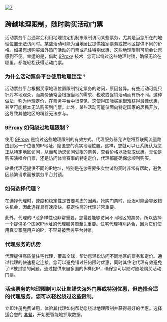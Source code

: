<a href='https://postimages.org/' target='_blank'><img src='https://i.postimg.cc/25pqjhM8/7.jpg' border='0' alt='7'/></a>
## 跨越地理限制，随时购买活动门票

活动票务平台通常会利用地理锁定机制来限制访问某些票务，尤其是当您所在的地理位置无法访问时。某些活动可能为当地居民提供独家票务或按地区提供不同的价格。如果您想购买海外热门活动的门票或抓住特别优惠，这些地理限制可能会让您感到不便。幸运的是，借助 [9Proxy](https://9proxy.com/?utm_source=Web2.0&utm_medium=Github&utm_id=chloe321) 技术，您可以绕过这些地理封锁，确保无论在哪里，都能轻松获得活动门票。

### 为什么活动票务平台使用地理锁定？
活动票务平台根据买家地理位置限制特定票务的访问，原因各异。有些活动可能只针对本地观众，而票价通常会根据当地的需求、税收或促销活动而有所不同。这种做法，称为地理定价，在票务平台中很常见，这使得国际买家很难获得最佳优惠，甚至可能根本无法购买到门票。此外，某些活动可能仅面向特定国家的居民开放，这导致其他地区的粉丝无法参与。

### [9Proxy](https://9proxy.com/?utm_source=Web2.0&utm_medium=Github&utm_id=chloe321) 如何绕过地理限制？
使用 [9Proxy](https://9proxy.com/?utm_source=Web2.0&utm_medium=Github&utm_id=chloe321) 是绕过这些地理限制的有效方式。代理服务器允许您将互联网流量路由到另一个位置的IP地址，隐匿您的真实地理位置。这样，您就可以让系统认为您正从特定地区访问，从而帮助您访问受限的票务、查看价格以及获取优惠。无论是购买演唱会门票，还是访问体育赛事的特定定价，代理都能确保您顺利购买。

轮换代理还提供不同的IP地址，特别是在您需要多次尝试购买时非常有帮助，避免因频繁请求而被票务平台封锁。

### 如何选择代理？
在选择代理时，速度和稳定性是首要考虑的因素。抢购门票时，延迟可能会导致错失机会，因此选择具有速度快、稳定性高的代理非常重要。

此外，代理的IP池多样性也非常重要。您需要能够访问不同地区的票务，所以选择一个提供多个国家IP地址的代理服务商至关重要。住宅代理特别适合，因为它们使用真实家庭用户的IP，不容易被票务平台封锁。

### 代理服务的优势
代理提供高质量住宅代理，覆盖全球，帮助您轻松访问不同地区的票务和定价。通过代理的快速稳定连接，您可以避免错过任何限时优惠，同时其住宅代理有效避免了IP被封锁的问题。通过提供来自多国的多样化IP，确保您可以随时随地购买活动门票。

### 活动票务的地理限制可以让您错失海外门票或特别优惠，但选择合适的代理服务，您可以轻松绕过这些限制。
立即注册免费试用，体验其代理如何帮助您绕过地理限制并获得最好的优惠。选择适合您的 [套餐](https://9proxy.com/pricing?utm_source=Web2.0&utm_medium=Github&utm_id=chloe321)，开始更智能地抓取数据。


